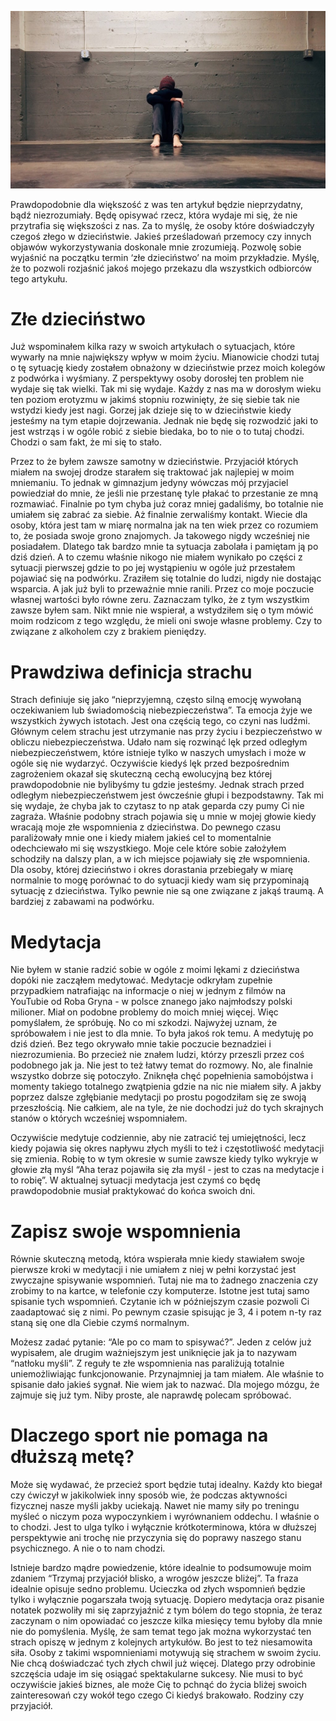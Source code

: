 ![Jak radzę sobie z lękami z dzieciństwa?](images/46a19946-c5ea-4d91-9ba5-a4bd01900b8c.jpg)

Prawdopodobnie dla większość z was ten artykuł będzie nieprzydatny, bądź niezrozumiały. Będę opisywać rzecz, która wydaje mi się, że nie przytrafia się większości z nas. Za to myślę, że osoby które doświadczyły czegoś złego w dzieciństwie. Jakieś prześladowań przemocy czy innych objawów wykorzystywania doskonale mnie zrozumieją. Pozwolę sobie wyjaśnić na początku termin ‘złe dzieciństwo’ na moim przykładzie. Myślę, że to pozwoli rozjaśnić jakoś mojego przekazu dla wszystkich odbiorców tego artykułu.

# **Złe dzieciństwo**

Już wspominałem kilka razy w swoich artykułach o sytuacjach, które wywarły na mnie największy wpływ w moim życiu. Mianowicie chodzi tutaj o tę sytuację kiedy zostałem obnażony w dzieciństwie przez moich kolegów z podwórka i wyśmiany. Z perspektywy osoby dorosłej ten problem nie wydaje się tak wielki. Tak mi się wydaje. Każdy z nas ma w dorosłym wieku ten poziom erotyzmu w jakimś stopniu rozwinięty, że się siebie tak nie wstydzi kiedy jest nagi. Gorzej jak dzieje się to w dzieciństwie kiedy jesteśmy na tym etapie dojrzewania. Jednak nie będę się rozwodzić jaki to jest wstrząs i w ogóle robić z siebie biedaka, bo to nie o to tutaj chodzi. Chodzi o sam fakt, że mi się to stało.

Przez to że byłem zawsze samotny w dzieciństwie. Przyjaciół których miałem na swojej drodze starałem się traktować jak najlepiej w moim mniemaniu. To jednak w gimnazjum jedyny wówczas mój przyjaciel powiedział do mnie, że jeśli nie przestanę tyle płakać to przestanie ze mną rozmawiać. Finalnie po tym chyba już coraz mniej gadaliśmy, bo totalnie nie umiałem się zabrać za siebie. Aż finalnie zerwaliśmy kontakt. Wiecie dla osoby, która jest tam w miarę normalna jak na ten wiek przez co rozumiem to, że posiada swoje grono znajomych. Ja takowego nigdy wcześniej nie posiadałem. Dlatego tak bardzo mnie ta sytuacja zabolała i pamiętam ją po dziś dzień. A to czemu właśnie nikogo nie miałem wynikało po części z sytuacji pierwszej gdzie to po jej wystąpieniu w ogóle już przestałem pojawiać się na podwórku. Zraziłem się totalnie do ludzi, nigdy nie dostając wsparcia. A jak już byli to przeważnie mnie ranili. Przez co moje poczucie własnej wartości było równe zeru. Zaznaczam tylko, że z tym wszystkim zawsze byłem sam. Nikt mnie nie wspierał, a wstydziłem się o tym mówić moim rodzicom z tego względu, że mieli oni swoje własne problemy. Czy to związane z alkoholem czy z brakiem pieniędzy.

# **Prawdziwa definicja strachu**

Strach definiuje się jako “nieprzyjemną, często silną emocję wywołaną oczekiwaniem lub świadomością niebezpieczeństwa”. Ta emocja żyje we wszystkich żywych istotach. Jest ona częścią tego, co czyni nas ludźmi. Głównym celem strachu jest utrzymanie nas przy życiu i bezpieczeństwo w obliczu niebezpieczeństwa. Udało nam się rozwinąć lęk przed odległym niebezpieczeństwem, które istnieje tylko w naszych umysłach i może w ogóle się nie wydarzyć. Oczywiście kiedyś lęk przed bezpośrednim zagrożeniem okazał się skuteczną cechą ewolucyjną bez której prawdopodobnie nie bylibyśmy tu gdzie jesteśmy. Jednak strach przed odległym niebezpieczeństwem jest ówcześnie głupi i bezpodstawny. Tak mi się wydaje, że chyba jak to czytasz to np atak geparda czy pumy Ci nie zagraża. Właśnie podobny strach pojawia się u mnie w mojej głowie kiedy wracają moje złe wspomnienia z dzieciństwa. Do pewnego czasu paraliżowały mnie one i kiedy miałem jakieś cel to momentalnie odechciewało mi się wszystkiego. Moje cele które sobie założyłem schodziły na dalszy plan, a w ich miejsce pojawiały się złe wspomnienia. Dla osoby, której dzieciństwo i okres dorastania przebiegały w miarę normalnie to mogę porównać to do sytuacji kiedy wam się przypominają sytuację z dzieciństwa. Tylko pewnie nie są one związane z jakąś traumą. A bardziej z zabawami na podwórku.

# **Medytacja**

Nie byłem w stanie radzić sobie w ogóle z moimi lękami z dzieciństwa dopóki nie zacząłem medytować. Medytacje odkryłam zupełnie przypadkiem natrafiając na informacje o niej w jednym z filmów na YouTubie od Roba Gryna - w polsce znanego jako najmłodszy polski milioner. Miał on podobne problemy do moich mniej więcej. Więc pomyślałem, że spróbuję. No co mi szkodzi. Najwyżej uznam, że spróbowałem i nie jest to dla mnie. To była jakoś rok temu. A medytuję po dziś dzień. Bez tego okrywało mnie takie poczucie beznadziei i niezrozumienia. Bo przecież nie znałem ludzi, którzy przeszli przez coś podobnego jak ja. Nie jest to też łatwy temat do rozmowy. No, ale finalnie wszystko dobrze się potoczyło. Zniknęła chęć popełnienia samobójstwa i momenty takiego totalnego zwątpienia gdzie na nic nie miałem siły. A jakby poprzez dalsze zgłębianie medytacji po prostu pogodziłam się ze swoją przeszłością. Nie całkiem, ale na tyle, że nie dochodzi już do tych skrajnych stanów o których wcześniej wspomniałem.

Oczywiście medytuje codziennie, aby nie zatracić tej umiejętności, lecz kiedy pojawia się okres napływu złych myśli to też i częstotliwość medytacji się zmienia. Robię to w tym okresie w sumie zawsze kiedy tylko wykryje w głowie złą myśl “Aha teraz pojawiła się zła myśl - jest to czas na medytacje i to robię”. W aktualnej sytuacji medytacja jest czymś co będę prawdopodobnie musiał praktykować do końca swoich dni.

# **Zapisz swoje wspomnienia**

Równie skuteczną metodą, która wspierała mnie kiedy stawiałem swoje pierwsze kroki w medytacji i nie umiałem z niej w pełni korzystać jest zwyczajne spisywanie wspomnień. Tutaj nie ma to żadnego znaczenia czy zrobimy to na kartce, w telefonie czy komputerze. Istotne jest tutaj samo spisanie tych wspomnień. Czytanie ich w późniejszym czasie pozwoli Ci zaadaptować się z nimi. Po pewnym czasie spisując je 3, 4 i potem n-ty raz staną się one dla Ciebie czymś normalnym.

Możesz zadać pytanie: “Ale po co mam to spisywać?”. Jeden z celów już wypisałem, ale drugim ważniejszym jest uniknięcie jak ja to nazywam “natłoku myśli”. Z reguły te złe wspomnienia nas paraliżują totalnie uniemożliwiając funkcjonowanie. Przynajmniej ja tam miałem. Ale właśnie to spisanie dało jakieś sygnał. Nie wiem jak to nazwać. Dla mojego mózgu, że zajmuje się już tym. Niby proste, ale naprawdę polecam spróbować.

# **Dlaczego sport nie pomaga na dłuższą metę?**

Może się wydawać, że przecież sport będzie tutaj idealny. Każdy kto biegał czy ćwiczył w jakikolwiek inny sposób wie, że podczas aktywności fizycznej nasze myśli jakby uciekają. Nawet nie mamy siły po treningu myśleć o niczym poza wypoczynkiem i wyrównaniem oddechu. I właśnie o to chodzi. Jest to ulga tylko i wyłącznie krótkoterminowa, która w dłuższej perspektywie ani trochę nie przyczynia się do poprawy naszego stanu psychicznego. A nie o to nam chodzi.

Istnieje bardzo mądre powiedzenie, które idealnie to podsumowuje moim zdaniem “Trzymaj przyjaciół blisko, a wrogów jeszcze bliżej”. Ta fraza idealnie opisuje sedno problemu. Ucieczka od złych wspomnień będzie tylko i wyłącznie pogarszała twoją sytuację. Dopiero medytacja oraz pisanie notatek pozwoliły mi się zaprzyjaźnić z tym bólem do tego stopnia, że teraz zaczynam o nim opowiadać co jeszcze kilka miesięcy temu byłoby dla mnie nie do pomyślenia. Myślę, że sam temat tego jak można wykorzystać ten strach opiszę w jednym z kolejnych artykułów. Bo jest to też niesamowita siła. Osoby z takimi wspomnieniami motywują się strachem w swoim życiu. Nie chcą doświadczać tych złych chwil już więcej. Dlatego przy odrobinie szczęścia udaje im się osiągać spektakularne sukcesy. Nie musi to być oczywiście jakieś biznes, ale może Cię to pchnąć do życia bliżej swoich zainteresowań czy wokół tego czego Ci kiedyś brakowało. Rodziny czy przyjaciół.